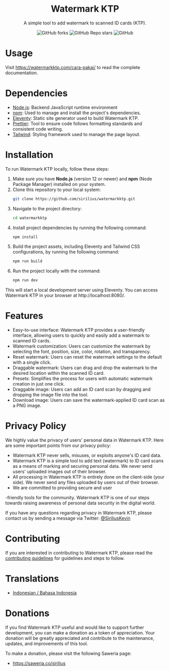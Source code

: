 <h1 align="center">Watermark KTP</h1>
<p align="center">A simple tool to add watermark to scanned ID cards (KTP).</p>

<div align="center">
    <img alt="GitHub forks" src="https://img.shields.io/github/forks/sirilius/watermarkktp">
    <img alt="GitHub Repo stars" src="https://img.shields.io/github/stars/sirilius/watermarkktp">
    <img alt="GitHub" src="https://img.shields.io/github/license/sirilius/watermarkktp">
</div>

# Usage

Visit https://watermarkktp.com/cara-pakai/ to read the complete documentation.

# Dependencies

- [Node.js](https://nodejs.org/): Backend JavaScript runtime environment
- [npm](https://www.npmjs.com/): Used to manage and install the project's dependencies.
- [Eleventy](https://www.11ty.dev/): Static site generator used to build Watermark KTP.
- [Prettier](https://prettier.io/): Tool to ensure code follows formatting standards and consistent code writing.
- [Tailwind](https://tailwindcss.com/): Styling framework used to manage the page layout.

# Installation

To run Watermark KTP locally, follow these steps:

1. Make sure you have **Node.js** (version 12 or newer) and **npm** (Node Package Manager) installed on your system.
2. Clone this repository to your local system:
   ```sh
   git clone https://github.com/sirilius/watermarkktp.git
   ```
3. Navigate to the project directory:
   ```sh
   cd watermarkktp
   ```
4. Install project dependencies by running the following command:
   ```sh
   npm install
   ```
5. Build the project assets, including Eleventy and Tailwind CSS configurations, by running the following command:
   ```sh
   npm run build
   ```
6. Run the project locally with the command:
   ```sh
   npm run dev
   ```

This will start a local development server using Eleventy. You can access Watermark KTP in your browser at http://localhost:8080/.

# Features

- Easy-to-use interface: Watermark KTP provides a user-friendly interface, allowing users to quickly and easily add a watermark to scanned ID cards.
- Watermark customization: Users can customize the watermark by selecting the font, position, size, color, rotation, and transparency.
- Reset watermark: Users can reset the watermark settings to the default with a single click.
- Draggable watermark: Users can drag and drop the watermark to the desired location within the scanned ID card.
- Presets: Simplifies the process for users with automatic watermark creation in just one click.
- Draggable image: Users can add an ID card scan by dragging and dropping the image file into the tool.
- Download image: Users can save the watermark-applied ID card scan as a PNG image.

# Privacy Policy

We highly value the privacy of users' personal data in Watermark KTP. Here are some important points from our privacy policy:

- Watermark KTP never sells, misuses, or exploits anyone's ID card data.
- Watermark KTP is a simple tool to add text (watermark) to ID card scans as a means of marking and securing personal data. We never send users' uploaded images out of their browser.
- All processing in Watermark KTP is entirely done on the client-side (your side). We never send any files uploaded by users out of their browser.
- We are committed to providing secure and user

-friendly tools for the community. Watermark KTP is one of our steps towards raising awareness of personal data security in the digital world.

If you have any questions regarding privacy in Watermark KTP, please contact us by sending a message via Twitter: [@SiriliusKevin](https://twitter.com/SiriliusKevin)

# Contributing

If you are interested in contributing to Watermark KTP, please read the [contributing guidelines](./.github/CONTRIBUTING.md) for guidelines and steps to follow.

# Translations

- [Indonesian / Bahasa Indonesia](README-ID.md)

# Donations

If you find Watermark KTP useful and would like to support further development, you can make a donation as a token of appreciation. Your donation will be greatly appreciated and contribute to the maintenance, updates, and improvements of this tool.

To make a donation, please visit the following Saweria page:

- https://saweria.co/sirilius
